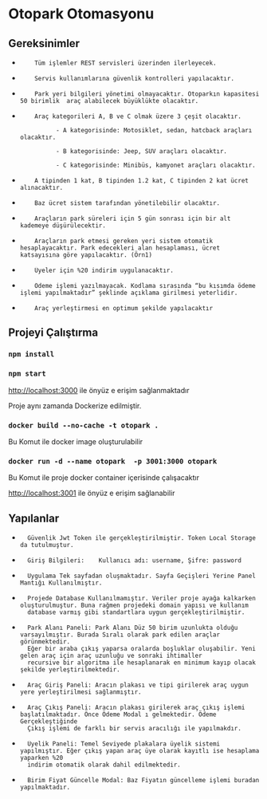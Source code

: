 # Otopark Otomasyonu

## Gereksinimler

-         Tüm işlemler REST servisleri üzerinden ilerleyecek.

-         Servis kullanımlarına güvenlik kontrolleri yapılacaktır.

-         Park yeri bilgileri yönetimi olmayacaktır. Otoparkın kapasitesi 50 birimlik  araç alabilecek büyüklükte olacaktır.

-         Araç kategorileri A, B ve C olmak üzere 3 çeşit olacaktır.

                - A kategorisinde: Motosiklet, sedan, hatcback araçları olacaktır.

                - B kategorisinde: Jeep, SUV araçları olacaktır.

                - C kategorisinde: Minibüs, kamyonet araçları olacaktır.

-         A tipinden 1 kat, B tipinden 1.2 kat, C tipinden 2 kat ücret alınacaktır.

-         Baz ücret sistem tarafından yönetilebilir olacaktır.

-         Araçların park süreleri için 5 gün sonrası için bir alt kademeye düşürülecektir.

-         Araçların park etmesi gereken yeri sistem otomatik hesaplayacaktır. Park edecekleri alan hesaplaması, ücret katsayısına göre yapılacaktır. (Örn1)

-         Üyeler için %20 indirim uygulanacaktır.

-         Ödeme işlemi yazılmayacak. Kodlama sırasında “bu kısımda ödeme işlemi yapılmaktadır” şeklinde açıklama girilmesi yeterlidir.

-         Araç yerleştirmesi en optimum şekilde yapılacaktır

## Projeyi Çalıştırma

### `npm install`

### `npm start`

[http://localhost:3000](http://localhost:3000) 
ile önyüz e erişim sağlanmaktadır

Proje aynı zamanda Dockerize edilmiştir.

### `docker build --no-cache -t otopark .`

Bu Komut ile docker image oluşturulabilir

### `docker run -d --name otopark  -p 3001:3000 otopark`

Bu Komut ile proje docker container içerisinde çalışacaktır

[http://localhost:3001](http://localhost:3001)
ile önyüz e erişim sağlanabilir

## Yapılanlar

-       Güvenlik Jwt Token ile gerçekleştirilmiştir. Token Local Storage da tutulmuştur.

-       Giriş Bilgileri:    Kullanıcı adı: username, Şifre: password 

-       Uygulama Tek sayfadan oluşmaktadır. Sayfa Geçişleri Yerine Panel Mantığı Kullanılmıştır.

-       Projede Database Kullanılmamıştır. Veriler proje ayağa kalkarken oluşturulmuştur. Buna rağmen projedeki domain yapısı ve kullanım
        database varmış gibi standartlara uygun gerçekleştirilmiştir.

-       Park Alanı Paneli: Park Alanı Düz 50 birim uzunlukta olduğu varsayılmıştır. Burada Sıralı olarak park edilen araçlar görünmektedir.
        Eğer bir araba çıkış yaparsa oralarda boşluklar oluşabilir. Yeni gelen araç için araç uzunluğu ve sonraki ihtimaller 
        recursive bir algoritma ile hesaplanarak en minimum kayıp olacak şekilde yerleştirilmektedir.

-       Araç Giriş Paneli: Aracın plakası ve tipi girilerek araç uygun yere yerleştirilmesi sağlanmıştır.

-       Araç Çıkış Paneli: Aracın plakası girilerek araç çıkış işlemi başlatılmaktadır. Önce Ödeme Modal ı gelmektedir. Ödeme Gerçekleştiğinde
        Çıkış işlemi de farklı bir servis aracılığı ile yapılmakdır.

-       Üyelik Paneli: Temel Seviyede plakalara üyelik sistemi yapılmıştır. Eğer çıkış yapan araç üye olarak kayıtlı ise hesaplama yaparken %20
        indirim otomatik olarak dahil edilmektedir.

-       Birim Fiyat Güncelle Modal: Baz Fiyatın güncelleme işlemi buradan yapılmaktadır.